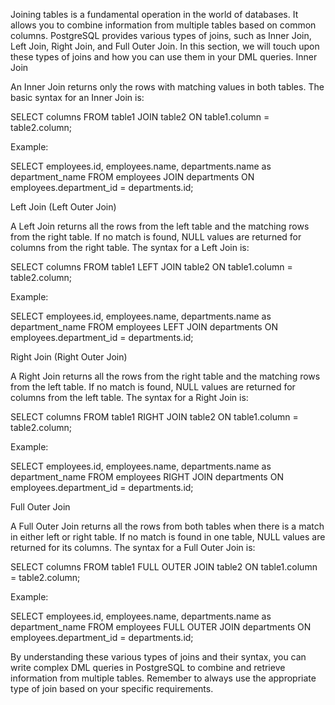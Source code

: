 Joining tables is a fundamental operation in the world of databases. It allows you to combine information from multiple tables based on common columns. PostgreSQL provides various types of joins, such as Inner Join, Left Join, Right Join, and Full Outer Join. In this section, we will touch upon these types of joins and how you can use them in your DML queries.
Inner Join

An Inner Join returns only the rows with matching values in both tables. The basic syntax for an Inner Join is:

SELECT columns
FROM table1
JOIN table2 ON table1.column = table2.column;

Example:

SELECT employees.id, employees.name, departments.name as department_name
FROM employees
JOIN departments ON employees.department_id = departments.id;

Left Join (Left Outer Join)

A Left Join returns all the rows from the left table and the matching rows from the right table. If no match is found, NULL values are returned for columns from the right table. The syntax for a Left Join is:

SELECT columns
FROM table1
LEFT JOIN table2 ON table1.column = table2.column;

Example:

SELECT employees.id, employees.name, departments.name as department_name
FROM employees
LEFT JOIN departments ON employees.department_id = departments.id;

Right Join (Right Outer Join)

A Right Join returns all the rows from the right table and the matching rows from the left table. If no match is found, NULL values are returned for columns from the left table. The syntax for a Right Join is:

SELECT columns
FROM table1
RIGHT JOIN table2 ON table1.column = table2.column;

Example:

SELECT employees.id, employees.name, departments.name as department_name
FROM employees
RIGHT JOIN departments ON employees.department_id = departments.id;

Full Outer Join

A Full Outer Join returns all the rows from both tables when there is a match in either left or right table. If no match is found in one table, NULL values are returned for its columns. The syntax for a Full Outer Join is:

SELECT columns
FROM table1
FULL OUTER JOIN table2 ON table1.column = table2.column;

Example:

SELECT employees.id, employees.name, departments.name as department_name
FROM employees
FULL OUTER JOIN departments ON employees.department_id = departments.id;

By understanding these various types of joins and their syntax, you can write complex DML queries in PostgreSQL to combine and retrieve information from multiple tables. Remember to always use the appropriate type of join based on your specific requirements.